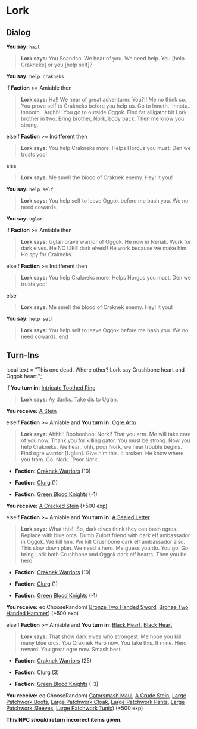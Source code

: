 # Lork
## Dialog

**You say:** `hail`



>**Lork says:** You Soandso. We hear of you. We need help. You [help Crakneks] or you [help self]?

**You say:** `help crakneks`



if **Faction** >= Amiable then 



>**Lork says:** Ha!! We hear of great adventurer. You?!! Me no think so. You prove self to Crakneks before you help us. Go to Innoth.. Innotu.. Innooth.. Arghh!! You go to outside Oggok. Find fat alligator bit Lork brother in two. Bring brother, Nork, body back. Then me know you strong.


elseif **Faction** >= Indifferent then




>**Lork says:** You help Crakneks more. Helps Horgus you must.  Den we trusts yoo!


else



>**Lork says:** Me smell the blood of Craknek enemy. Hey! It you!



**You say:** `help self`



>**Lork says:** You help self to leave Oggok before me bash you. We no need cowards.

**You say:** `uglan`



if **Faction** >= Amiable then 



>**Lork says:** Uglan brave warrior of Oggok. He now in Neriak. Work for dark elves. He NO LIKE dark elves!! He work because we make him. He spy for Crakneks.


elseif **Faction** >= Indifferent then




>**Lork says:** You help Crakneks more. Helps Horgus you must.  Den we trusts yoo!


else



>**Lork says:** Me smell the blood of Craknek enemy. Hey! It you!



**You say:** `help self`



>**Lork says:** You help self to leave Oggok before me bash you. We no need cowards.
end

## Turn-Ins



local text = "This one dead. Where other? Lork say Crushbone heart and Oggok heart.";



if **You turn in:** [Intricate Toothed Ring](/item/20523)


>**Lork says:** Ay danks. Take dis to Uglan.


 **You receive:**  [A Stein](/item/16547) 

elseif **Faction** >= Amiable and  **You turn in:** [Ogre Arm](/item/13356)


>**Lork says:** Ahhh!! Boohoohoo. Nork!! That you arm. Me will take care of you now. Thank you for killing gator. You must be strong. Now you help Crakneks. We hear.. ohh, poor Nork, we hear trouble begins. Find ogre warrior [Uglan]. Give him this. It broken. He know where you from. Go. Nork.. Poor Nork.


* __Faction:__ [Craknek Warriors](/faction/232) (10)


* __Faction:__ [Clurg](/faction/228) (1)


* __Faction:__ [Green Blood Knights](/faction/261) (-1)


 **You receive:**  [A Cracked Stein](/item/13357) (+500 exp)

elseif **Faction** >= Amiable and  **You turn in:** [A Sealed Letter](/item/18840)


>**Lork says:** What this!! So, dark elves think they can bash ogres. Replace with blue orcs. Dumb Zulort friend with dark elf ambassador in Oggok. We kill him. We kill Crushbone dark elf ambassador also. This slow down plan. We need a hero. Me guess you do. You go. Go bring Lork both Crushbone and Oggok dark elf hearts. Then you be hero.


* __Faction:__ [Craknek Warriors](/faction/232) (10)


* __Faction:__ [Clurg](/faction/228) (1)


* __Faction:__ [Green Blood Knights](/faction/261) (-1)


 **You receive:** eq.ChooseRandom( [Bronze Two Handed Sword](/item/5030), [Bronze Two Handed Hammer](/item/6021)) (+500 exp)

elseif **Faction** >= Amiable and  **You turn in:** [Black Heart](/item/13358), [Black Heart](/item/13227)


>**Lork says:** That show dark elves who strongest. Me hope you kill many blue orcs. You Craknek Hero now. You take this. It mine. Hero reward. You great ogre now. Smash best.


* __Faction:__ [Craknek Warriors](/faction/232) (25)


* __Faction:__ [Clurg](/faction/228) (3)


* __Faction:__ [Green Blood Knights](/faction/261) (-3)


 **You receive:** eq.ChooseRandom( [Gatorsmash Maul](/item/13359), [A Crude Stein](/item/13355), [Large Patchwork Boots](/item/2136), [Large Patchwork Cloak](/item/2130), [Large Patchwork Pants](/item/2135), [Large Patchwork Sleeves](/item/2132), [Large Patchwork Tunic](/item/2128)) (+500 exp)

**This NPC *should* return incorrect items given.**





